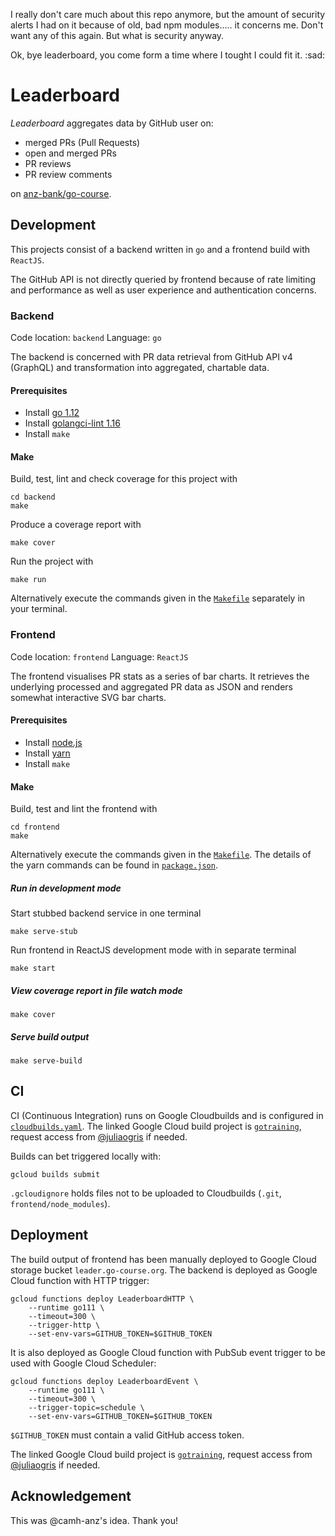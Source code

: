 I really don't care much about this repo anymore, but the amount of security alerts I had on it
because of old, bad npm modules..... it concerns me. Don't want any of this again.
But what is security anyway.

Ok, bye leaderboard, you come form a time where I tought I could fit it. :sad:

# Leaderboard

_Leaderboard_ aggregates data by GitHub user on:

- merged PRs (Pull Requests)
- open and merged PRs
- PR reviews
- PR review comments

on [anz-bank/go-course](https://github.com/anz-bank/go-course).

## Development

This projects consist of a backend written in `go` and a frontend build with
`ReactJS`.

The GitHub API is not directly queried by frontend because of rate limiting and
performance as well as user experience and authentication concerns.

### Backend

Code location: `backend`
Language: `go`

The backend is concerned with PR data retrieval from GitHub API v4 (GraphQL)
and transformation into aggregated, chartable data.

#### Prerequisites

- Install [go 1.12](https://golang.org/doc/install)
- Install [golangci-lint 1.16](https://github.com/golangci/golangci-lint#install)
- Install `make`

#### Make

Build, test, lint and check coverage for this project with

    cd backend
    make

Produce a coverage report with

    make cover

Run the project with

    make run

Alternatively execute the commands given in the [`Makefile`](backend/Makefile)
separately in your terminal.

### Frontend

Code location: `frontend`
Language: `ReactJS`

The frontend visualises PR stats as a series of bar charts. It retrieves the
underlying processed and aggregated PR data as JSON and renders somewhat
interactive SVG bar charts.

#### Prerequisites

- Install [node.js](https://nodejs.org)
- Install [yarn](https://yarnpkg.com)
- Install `make`

#### Make

Build, test and lint the frontend with

    cd frontend
    make

Alternatively execute the commands given in the
[`Makefile`](frontend/Makefile). The details of the yarn commands can be found
in [`package.json`](frontend/package.json).

##### Run in development mode

Start stubbed backend service in one terminal

    make serve-stub

Run frontend in ReactJS development mode with in separate terminal

    make start

##### View coverage report in file watch mode

    make cover

##### Serve build output

    make serve-build

## CI

CI (Continuous Integration) runs on Google Cloudbuilds and is configured in
[`cloudbuilds.yaml`](cloudbuilds.yaml).
The linked Google Cloud build project is
[`gotraining`](https://console.cloud.google.com/cloud-build/triggers?project=gotraining),
request access from [@juliaogris](https://github.com/juliaogris) if needed.

Builds can bet triggered locally with:

    gcloud builds submit

`.gcloudignore` holds files not to be uploaded to Cloudbuilds (`.git`, `frontend/node_modules`).

## Deployment

The build output of frontend has been manually deployed to Google Cloud storage
bucket `leader.go-course.org`.
The backend is deployed as Google Cloud function with HTTP trigger:

    gcloud functions deploy LeaderboardHTTP \
        --runtime go111 \
        --timeout=300 \
        --trigger-http \
        --set-env-vars=GITHUB_TOKEN=$GITHUB_TOKEN

It is also deployed as Google Cloud function with PubSub event trigger to be used
with Google Cloud Scheduler:

    gcloud functions deploy LeaderboardEvent \
        --runtime go111 \
        --timeout=300 \
        --trigger-topic=schedule \
        --set-env-vars=GITHUB_TOKEN=$GITHUB_TOKEN

`$GITHUB_TOKEN` must contain a valid GitHub access token.

The linked Google Cloud build project is
[`gotraining`](https://console.cloud.google.com/functions/list?project=gotraining),
request access from [@juliaogris](https://github.com/juliaogris) if needed.

## Acknowledgement

This was @camh-anz's idea. Thank you!
